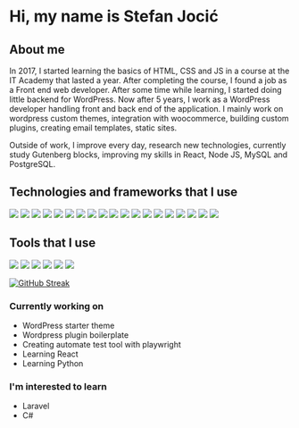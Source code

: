 # Hi, my name is Stefan Jocić


## About me

<p>In 2017, I started learning the basics of HTML, CSS and JS in a course at the IT Academy that lasted a year. After completing the course, I found a job as a Front end web developer. After some time while learning, I started doing little backend for WordPress. Now after 5 years, I work as a WordPress developer handling front and back end of the application. I mainly work on wordpress custom themes, integration with woocommerce, building custom plugins, creating email templates, static sites.</p>
<p>Outside of work, I improve every day, research new technologies, currently study Gutenberg blocks, improving my skills in React, Node JS, MySQL and PostgreSQL.</p>

## Technologies and frameworks that I use

<p>
  <img src="https://img.shields.io/badge/HTML5-E34F26?style=for-the-badge&logo=html5&logoColor=white" />
  <img src="https://img.shields.io/badge/CSS3-1572B6?style=for-the-badge&logo=css3&logoColor=white" />
  <img src="https://img.shields.io/badge/Sass-CC6699?style=for-the-badge&logo=sass&logoColor=white" />
  <img src="https://img.shields.io/badge/JavaScript-141414?style=for-the-badge&logo=javascript&logoColor=F7DF1E" />
  <img src="https://img.shields.io/badge/react-333?style=for-the-badge&logo=react&logoColor=61DAFB" />
  <img src="https://img.shields.io/badge/Babel-141414?style=for-the-badge&logo=babel&logoColor=F9DC3E" />
  <img src="https://img.shields.io/badge/Bootstrap_5-7952B3?style=for-the-badge&logo=bootstrap&logoColor=white" />
  <img src="https://img.shields.io/badge/Node.js-339933?style=for-the-badge&logo=nodedotjs&logoColor=white" />
  <img src="https://img.shields.io/badge/Webpack-2b3a42?style=for-the-badge&logo=webpack&logoColor=8DD6F9" />
  <img src="https://img.shields.io/badge/NPM-CB3837?style=for-the-badge&logo=npm&logoColor=whites" />
  <img src="https://img.shields.io/badge/PHP-777BB4?style=for-the-badge&logo=php&logoColor=white" />
  <img src="https://img.shields.io/badge/JSON-000000?style=for-the-badge&logo=json&logoColor=white" />
  <img src="https://img.shields.io/badge/Composer-885630?style=for-the-badge&logo=composer&logoColor=white" />
  <img src="https://img.shields.io/badge/WordPress-21759B?style=for-the-badge&logo=wordpress&logoColor=white" />
  <img src="https://img.shields.io/badge/WooCommerce-96588A?style=for-the-badge&logo=woocommerce&logoColor=white" />
  <img src="https://img.shields.io/badge/mysql-4479A1?style=for-the-badge&logo=mysql&logoColor=fff" />
  <img src="https://img.shields.io/badge/postgresql-4169E1?style=for-the-badge&logo=postgresql&logoColor=fff" />
  <img src="https://img.shields.io/badge/jQuery-0769AD?style=for-the-badge&logo=jquery&logoColor=white" />
  <img src="https://img.shields.io/badge/Yarn-ffffff?style=for-the-badge&logo=yarn&logoColor=2C8EBB" />
</p>

## Tools that I use

<p>
  <img src="https://img.shields.io/badge/PhpStorm-000000?style=for-the-badge&logo=phpstorm&logoColor=white" />
  <img src="https://img.shields.io/badge/Visual_Studio_Code-007ACC?style=for-the-badge&logo=visualstudiocode&logoColor=white" />
  <img src="https://img.shields.io/badge/Visual_Studio-5C2D91?style=for-the-badge&logo=visualstudio&logoColor=white" />
  <img src="https://img.shields.io/badge/Adobe_Illustrator-FF9A00?style=for-the-badge&logo=adobeillustrator&logoColor=white" />
  <img src="https://img.shields.io/badge/Adobe_Photoshop-31A8FF?style=for-the-badge&logo=adobephotoshop&logoColor=white" />
  <img src="https://img.shields.io/badge/Photopea-18A497?style=for-the-badge&logo=photopea&logoColor=white" />
</p>

[![GitHub Streak](https://github-readme-streak-stats.herokuapp.com/?user=viljuska&theme=iceberg&locale=sr)](https://git.io/streak-stats)

### Currently working on
- WordPress starter theme
- Wordpress plugin boilerplate
- Creating automate test tool with playwright
- Learning React
- Learning Python

### I'm interested to learn
- Laravel
- C#
